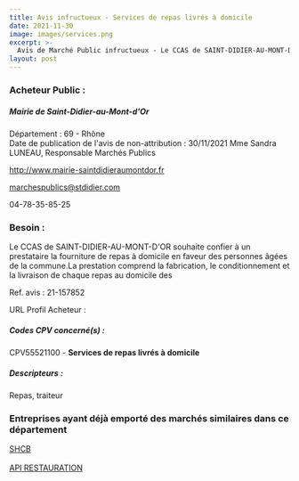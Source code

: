 ```yaml
---
title: Avis infructueux - Services de repas livrés à domicile
date: 2021-11-30
image: images/services.png
excerpt: >-
  Avis de Marché Public infructueux - Le CCAS de SAINT-DIDIER-AU-MONT-D'OR souhaite confier à un prestataire la fourniture de repas à domicile en faveur des personnes âgées de la commune.La prestation comprend la fabrication, le con
layout: post
---
```


### Acheteur Public :
##### Mairie de Saint-Didier-au-Mont-d'Or
Département : 69 - Rhône<br/>
Date de publication de l'avis de non-attribution : 30/11/2021
Mme Sandra LUNEAU, Responsable Marchés Publics

http://www.mairie-saintdidieraumontdor.fr

marchespublics@stdidier.com

04-78-35-85-25
### Besoin :

Le CCAS de SAINT-DIDIER-AU-MONT-D'OR souhaite confier à un prestataire la fourniture de repas à domicile en faveur des personnes âgées de la commune.La prestation comprend la fabrication, le conditionnement et la livraison de chaque repas au domicile des

Ref. avis : 21-157852

URL Profil Acheteur : 

##### Codes CPV concerné(s) :
CPV55521100 - **Services de repas livrés à domicile** <br/>

##### Descripteurs :
Repas, traiteur <br/>

### Entreprises ayant déjà emporté des marchés similaires dans ce département
<a href="/entreprise-553/siren-390513265">SHCB</a><br/><br/>
<a href="/entreprise-563/siren-477181010">API RESTAURATION</a><br/><br/>
